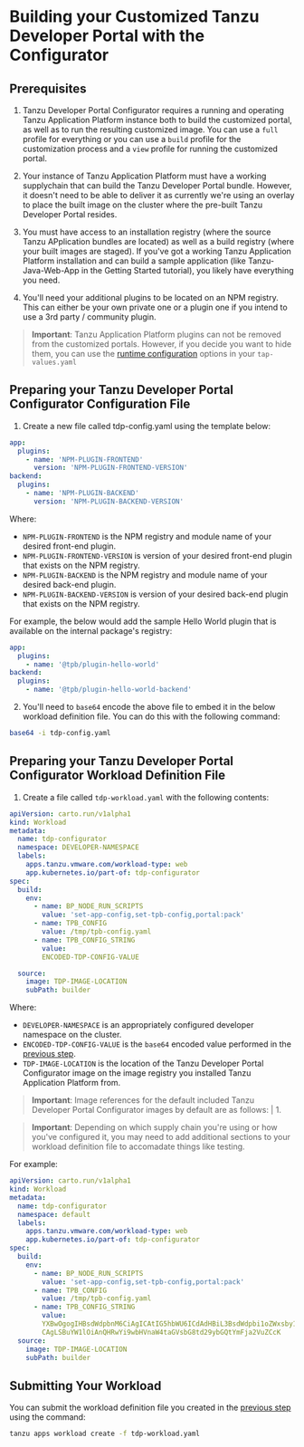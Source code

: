 <h1>Building your Customized Tanzu Developer Portal with the Configurator</h1>

<h2>Prerequisites</h2>

1. Tanzu Developer Portal Configurator requires a running and operating Tanzu Application Platform instance both to build the customized portal, as well as to run the resulting customized image. You can use a `full` profile for everything or you can use a `build` profile for the customization process and a `view` profile for running the customized portal.

2. Your instance of Tanzu Application Platform must have a working supplychain that can build the Tanzu Developer Portal bundle. However, it doesn't need to be able to deliver it as currently we're using an overlay to place the built image on the cluster where the pre-built Tanzu Developer Portal resides.

3. You must have access to an installation registry (where the source Tanzu APplication bundles are located) as well as a build registry (where your built images are staged). If you've got a working Tanzu Application Platform installation and can build a sample application (like Tanzu-Java-Web-App in the Getting Started tutorial), you likely have everything you need.

4. You'll need your additional plugins to be located on an NPM registry. This can either be your own private one or a plugin one if you intend to use a 3rd party / community plugin.

>**Important**: Tanzu Application Platform plugins can not be removed from the customized portals. However, if you decide you want to hide them, you can use the [runtime configuration](./concepts.md#runtime) options in your `tap-values.yaml`


<h2> Preparing your Tanzu Developer Portal Configurator Configuration File</h2>

1. Create a new file called tdp-config.yaml using the template below:

```yaml
app:
  plugins:
    - name: 'NPM-PLUGIN-FRONTEND'
      version: 'NPM-PLUGIN-FRONTEND-VERSION'
backend:
  plugins:
    - name: 'NPM-PLUGIN-BACKEND'
      version: 'NPM-PLUGIN-BACKEND-VERSION'
```

Where:

- `NPM-PLUGIN-FRONTEND` is the NPM registry and module name of your desired front-end plugin.
- `NPM-PLUGIN-FRONTEND-VERSION` is version of your desired front-end plugin that exists on the NPM registry.
- `NPM-PLUGIN-BACKEND` is the NPM registry and module name of your desired back-end plugin.
- `NPM-PLUGIN-BACKEND-VERSION` is version of your desired back-end plugin that exists on the NPM registry.

For example, the below would add the sample Hello World plugin that is available on the internal package's registry:

```yaml
app:
  plugins:
    - name: '@tpb/plugin-hello-world'
backend:
  plugins:
    - name: '@tpb/plugin-hello-world-backend'
```

2. <a id="encode"></a>You'll need to `base64` encode the above file to embed it in the below workload definition file. You can do this with the following command:

```bash
base64 -i tdp-config.yaml
```


<h2>Preparing your Tanzu Developer Portal Configurator Workload Definition File</h2>

1. <a id="workload"></a>Create a file called `tdp-workload.yaml` with the following contents:

```yaml
apiVersion: carto.run/v1alpha1
kind: Workload
metadata:
  name: tdp-configurator
  namespace: DEVELOPER-NAMESPACE
  labels:
    apps.tanzu.vmware.com/workload-type: web
    app.kubernetes.io/part-of: tdp-configurator
spec:
  build:
    env:
      - name: BP_NODE_RUN_SCRIPTS
        value: 'set-app-config,set-tpb-config,portal:pack'
      - name: TPB_CONFIG
        value: /tmp/tpb-config.yaml
      - name: TPB_CONFIG_STRING
        value: 
        ENCODED-TDP-CONFIG-VALUE

  source:
    image: TDP-IMAGE-LOCATION
    subPath: builder
```
Where:

- `DEVELOPER-NAMESPACE` is an appropriately configured developer namespace on the cluster.
- `ENCODED-TDP-CONFIG-VALUE` is the `base64` encoded value performed in the [previous step](#encode).
- `TDP-IMAGE-LOCATION` is the location of the Tanzu Developer Portal Configurator image on the image registry you installed Tanzu Application Platform from.

>**Important**: Image references for the default included Tanzu Developer Portal Configurator images by default are as follows:
>| 1. 

>**Important**: Depending on which supply chain you're using or how you've configured it, you may need to add additional sections to your workload definition file to accomadate things like testing.

For example:

```yaml
apiVersion: carto.run/v1alpha1
kind: Workload
metadata:
  name: tdp-configurator
  namespace: default
  labels:
    apps.tanzu.vmware.com/workload-type: web
    app.kubernetes.io/part-of: tdp-configurator
spec:
  build:
    env:
      - name: BP_NODE_RUN_SCRIPTS
        value: 'set-app-config,set-tpb-config,portal:pack'
      - name: TPB_CONFIG
        value: /tmp/tpb-config.yaml
      - name: TPB_CONFIG_STRING
        value:
        YXBwOgogIHBsdWdpbnM6CiAgICAtIG5hbWU6ICdAdHBiL3BsdWdpbi1oZWxsby13b3JsZCcKYmFja2VuZDoKICBwbHVnaW5zOgogI
        CAgLSBuYW1lOiAnQHRwYi9wbHVnaW4taGVsbG8td29ybGQtYmFja2VuZCcK
  source:
    image: TDP-IMAGE-LOCATION
    subPath: builder
```
<h2>Submitting Your Workload</h2>

You can submit the workload definition file you created in the [previous step](#workload) using the command:

```bash
tanzu apps workload create -f tdp-workload.yaml
```

